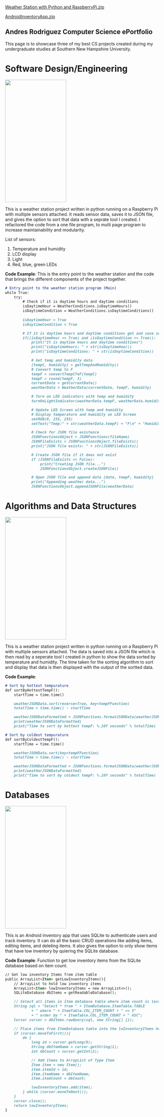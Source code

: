 
[Weather Station with Python and RaspberryPi.zip](https://github.com/Ar64/CS-ePortfolio/files/6268387/Weather.Station.with.Python.and.RaspberryPi.zip)

[AndroidInventoryApp.zip](https://github.com/Ar64/CS-ePortfolio/files/6332211/AndresRodriguezInventoryApp.zip)

## Andres Rodriguez Computer Science ePortfolio

This page is to showcase three of my best CS projects created during my undergraduate studies at Southern New Hampshire University.

# Software Design/Engineering

<img src="https://github.com/Ar64/CS-ePortfolio/blob/gh-pages/WeatherStationScreenshots/Weather%20Station%20RPi.jpg" width="200" height="400"/>

This is a weather station project written in python running on a Raspberry Pi with multiple sensors attached. It reads sensor data, saves it to JSON file, and 
gives the option to sort that data with a seprate tool I created. I refactored the code from a one file program, to multi page program to increase maintainability and modularity.

List of sensors:
1. Temperature and humidity
2. LCD display
3. Light
4. Red, blue, green LEDs

**Code Example**: This is the entry point to the weather station and the code that brings the different components of the project together.
```markdown
# Entry point to the weather station program (Main)
while True:
    try:
        # Check if it is daytime hours and daytime conditions
        isDaytimeHour = WeatherConditions.isDaytimeHours()
        isDaytimeCondition = WeatherConditions.isDaytimeConditions()
        
        isDaytimeHour = True
        isDaytimeCondition = True

        # If it is daytime hours and daytime conditions get and save sensor data
        if((isDaytimeHour == True) and (isDaytimeCondition == True)):
            print("It is daytime hours and daytime conditions")
            print("isDaytimeHours: " + str(isDaytimeHour))
            print("isDaytimeConditions: " + str(isDaytimeCondition))

            # Get temp and humidity data
            [tempC, humidity] = getTempAndHumidity()
            # Convert temp to F
            tempF = convertTempCToF(tempC)
            tempF = round(tempF, 3)
            currentDate = getCurrentDate()
            weatherData = WeatherData(currentDate, tempF, humidity)

            # Turn on LED indicators with temp and humidity
            turnOnLightIndicator(weatherData.tempF, weatherData.humidity)

            # Update LED Screen with temp and humidity
            # Display temperature and humidity on LED Screen
            setRGB(0, 255, 255)
            setText("Temp:" + str(weatherData.tempF) + "F\n" + "Humidity: " + str(weatherData.humidity) + "%")

            # Check for JSON file existence
            JSONFunctionsObject = JSONFunctions(fileName)
            JSONFileExists = JSONFunctionsObject.fileExists()
            print("JSON file exists: " + str(JSONFileExists))

            # Create JSON file if it does not exist
            if (JSONFileExists == False):
                print("Creating JSON file...")
                JSONFunctionsObject.createJSONFile()

            # Open JSON file and append data [date, tempF, humidity]
            print("Appending weather data...")
            JSONFunctionsObject.appendJSONFile(weatherData)
```
# Algorithms and Data Structures

<img src="https://github.com/Ar64/CS-ePortfolio/blob/gh-pages/WeatherStationScreenshots/Weather%20Station%20RPi.jpg" width="200" height="400"/>

This is a weather station project written in python running on a Raspberry Pi with multiple sensors attached. The data is saved into a JSON file which is then read by a seperate tool I created in python to show the data sorted by temperature and humidity. The time taken for the sorting algorithm to sort and display that data is then displayed with the output of the sortted data.

**Code Example**:
```markdown
# Sort by hottest tempurature
def sortByHottestTempF():
    startTime = time.time()

    weatherJSONData.sort(reverse=True, key=tempFFunction)
    totalTime = time.time() - startTime

    weatherJSONDataFormatted = JSONFunctions.formatJSONData(weatherJSONData)
    print(weatherJSONDataFormatted)
    print("Time to sort by hottest tempF: %.10f seconds" % totalTime)

# Sort by coldest tempurature
def sortByColdestTempF():
    startTime = time.time()

    weatherJSONData.sort(key=tempFFunction)
    totalTime = time.time() - startTime

    weatherJSONDataFormatted = JSONFunctions.formatJSONData(weatherJSONData)
    print(weatherJSONDataFormatted)
    print("Time to sort by coldest tempF: %.10f seconds" % totalTime)
```
# Databases

<img src="https://github.com/Ar64/CS-ePortfolio/blob/gh-pages/AndroidInventoryApp%20Screenshots/Grid%20with%20items.png" width="200" height="400"/>

This is an Android inventory app that uses SQLite to authenticate users and track inventory. It can do 
all the basic CRUD operations like adding items, editing items, and deleting items. It also gives the option to 
only show items that have low inventory by quiering the SQLite database.

**Code Example**: Function to get low inventory items from the SQLite database based on item count.

```markdown
// Get low inventory Items from item table
public ArrayList<Item> getLowInventoryItems(){
    // ArrayList to hold low inventory items
    ArrayList<Item> lowInventoryItems = new ArrayList<>();
    SQLiteDatabase dbItems = getReadableDatabase();

    // Select all items in item database table where item count is less than or equal to 5
    String sql = "Select * from " + ItemDatabase.ItemTable.TABLE
            + " where " + ItemTable.COL_ITEM_COUNT + " <= 5"
            + " order by " + ItemTable.COL_ITEM_COUNT + " ASC";
    Cursor cursor = dbItems.rawQuery(sql, new String[] {});

    // Place items from ItemDatabase table into the loInventoryItems ArrayList
    if (cursor.moveToFirst()){
        do {
            long id = cursor.getLong(0);
            String dbItemName = cursor.getString(1);
            int dbCount = cursor.getInt(2);

            // Add items to ArrayList of Type Item
            Item item = new Item();
            item.itemId = id;
            item.itemName = dbItemName;
            item.itemCount = dbCount;

            lowInventoryItems.add(item);
        } while (cursor.moveToNext());
    }
    cursor.close();
    return lowInventoryItems;
}
```
